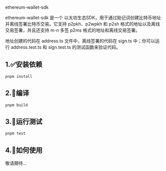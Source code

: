 ethereum-wallet-sdk

ethereum-wallet-sdk 是一个 以太坊生态SDK，用于通过助记词创建比特币地址并离线签署比特币交易。它支持 p2pkh、p2wpkh 和 p2sh 格式的地址以及离线交易签署，并且还支持 m-n 多签 p2ms 格式的地址和离线交易签署。

地址创建的代码在 address.ts 文件中，离线签署的代码在 sign.ts 中；你可以运行 address.test.ts 和 sign.test.ts 的测试函数来验证代码。
## 1.✅安装依赖

```shell
pnpm install
```

## 2.🫡编译

```shell
pnpm build
```


## 3.👻运行测试

```shell
pnpm test
```

## 4.👀如何使用

敬请期待...


